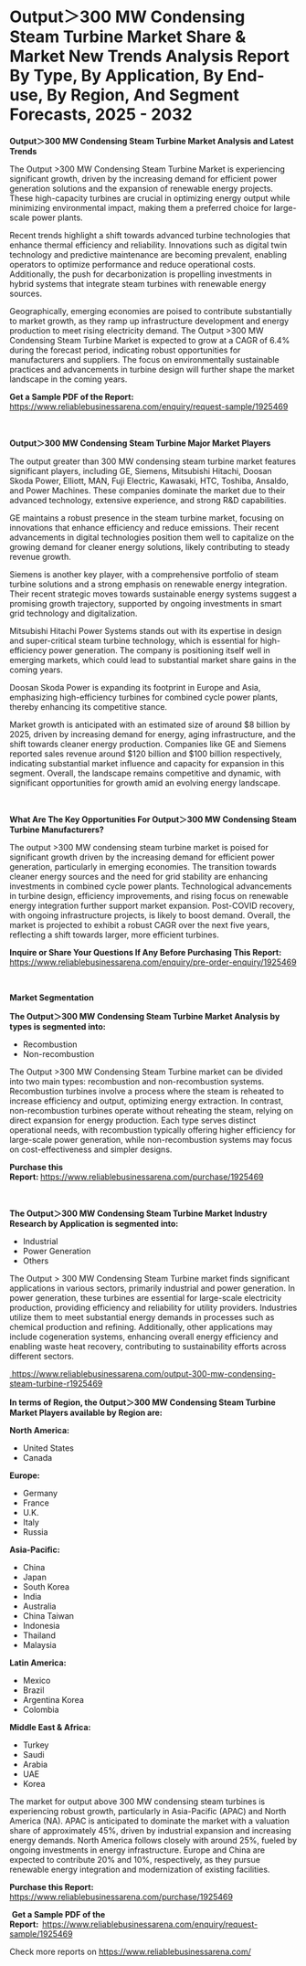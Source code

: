 <p><h1>Output＞300 MW Condensing Steam Turbine Market Share & Market New Trends Analysis Report By Type, By Application, By End-use, By Region, And Segment Forecasts, 2025 - 2032</h1></p><p><strong>Output＞300 MW Condensing Steam Turbine Market Analysis and Latest Trends</strong></p>
<p><p>The Output >300 MW Condensing Steam Turbine Market is experiencing significant growth, driven by the increasing demand for efficient power generation solutions and the expansion of renewable energy projects. These high-capacity turbines are crucial in optimizing energy output while minimizing environmental impact, making them a preferred choice for large-scale power plants.</p><p>Recent trends highlight a shift towards advanced turbine technologies that enhance thermal efficiency and reliability. Innovations such as digital twin technology and predictive maintenance are becoming prevalent, enabling operators to optimize performance and reduce operational costs. Additionally, the push for decarbonization is propelling investments in hybrid systems that integrate steam turbines with renewable energy sources.</p><p>Geographically, emerging economies are poised to contribute substantially to market growth, as they ramp up infrastructure development and energy production to meet rising electricity demand. The Output >300 MW Condensing Steam Turbine Market is expected to grow at a CAGR of 6.4% during the forecast period, indicating robust opportunities for manufacturers and suppliers. The focus on environmentally sustainable practices and advancements in turbine design will further shape the market landscape in the coming years.</p></p>
<p><strong>Get a Sample PDF of the Report:&nbsp;</strong> <a href="https://www.reliablebusinessarena.com/enquiry/request-sample/1925469?utm_campaign=1909&utm_medium=2&utm_source=Github&utm_content=ia&utm_term=15012025&utm_id=output300-mw-condensing-steam-turbine">https://www.reliablebusinessarena.com/enquiry/request-sample/1925469</a></p>
<p>&nbsp;</p>
<p><strong>Output＞300 MW Condensing Steam Turbine Major Market Players</strong></p>
<p><p>The output greater than 300 MW condensing steam turbine market features significant players, including GE, Siemens, Mitsubishi Hitachi, Doosan Skoda Power, Elliott, MAN, Fuji Electric, Kawasaki, HTC, Toshiba, Ansaldo, and Power Machines. These companies dominate the market due to their advanced technology, extensive experience, and strong R&D capabilities.</p><p>GE maintains a robust presence in the steam turbine market, focusing on innovations that enhance efficiency and reduce emissions. Their recent advancements in digital technologies position them well to capitalize on the growing demand for cleaner energy solutions, likely contributing to steady revenue growth.</p><p>Siemens is another key player, with a comprehensive portfolio of steam turbine solutions and a strong emphasis on renewable energy integration. Their recent strategic moves towards sustainable energy systems suggest a promising growth trajectory, supported by ongoing investments in smart grid technology and digitalization.</p><p>Mitsubishi Hitachi Power Systems stands out with its expertise in design and super-critical steam turbine technology, which is essential for high-efficiency power generation. The company is positioning itself well in emerging markets, which could lead to substantial market share gains in the coming years.</p><p>Doosan Skoda Power is expanding its footprint in Europe and Asia, emphasizing high-efficiency turbines for combined cycle power plants, thereby enhancing its competitive stance.</p><p>Market growth is anticipated with an estimated size of around $8 billion by 2025, driven by increasing demand for energy, aging infrastructure, and the shift towards cleaner energy production. Companies like GE and Siemens reported sales revenue around $120 billion and $100 billion respectively, indicating substantial market influence and capacity for expansion in this segment. Overall, the landscape remains competitive and dynamic, with significant opportunities for growth amid an evolving energy landscape.</p></p>
<p>&nbsp;</p>
<p><strong>What Are The Key Opportunities For Output＞300 MW Condensing Steam Turbine Manufacturers?</strong></p>
<p><p>The output >300 MW condensing steam turbine market is poised for significant growth driven by the increasing demand for efficient power generation, particularly in emerging economies. The transition towards cleaner energy sources and the need for grid stability are enhancing investments in combined cycle power plants. Technological advancements in turbine design, efficiency improvements, and rising focus on renewable energy integration further support market expansion. Post-COVID recovery, with ongoing infrastructure projects, is likely to boost demand. Overall, the market is projected to exhibit a robust CAGR over the next five years, reflecting a shift towards larger, more efficient turbines.</p></p>
<p><strong>Inquire or Share Your Questions If Any Before Purchasing This Report:</strong> <a href="https://www.reliablebusinessarena.com/enquiry/pre-order-enquiry/1925469?utm_campaign=1909&utm_medium=2&utm_source=Github&utm_content=ia&utm_term=15012025&utm_id=output300-mw-condensing-steam-turbine">https://www.reliablebusinessarena.com/enquiry/pre-order-enquiry/1925469</a></p>
<p>&nbsp;</p>
<p><strong>Market Segmentation</strong></p>
<p><strong>The Output＞300 MW Condensing Steam Turbine Market Analysis by types is segmented into:</strong></p>
<p><ul><li>Recombustion</li><li>Non-recombustion</li></ul></p>
<p><p>The Output >300 MW Condensing Steam Turbine market can be divided into two main types: recombustion and non-recombustion systems. Recombustion turbines involve a process where the steam is reheated to increase efficiency and output, optimizing energy extraction. In contrast, non-recombustion turbines operate without reheating the steam, relying on direct expansion for energy production. Each type serves distinct operational needs, with recombustion typically offering higher efficiency for large-scale power generation, while non-recombustion systems may focus on cost-effectiveness and simpler designs.</p></p>
<p><strong>Purchase this Report:&nbsp;</strong><a href="https://www.reliablebusinessarena.com/purchase/1925469?utm_campaign=1909&utm_medium=2&utm_source=Github&utm_content=ia&utm_term=15012025&utm_id=output300-mw-condensing-steam-turbine">https://www.reliablebusinessarena.com/purchase/1925469</a></p>
<p>&nbsp;</p>
<p><strong>The Output＞300 MW Condensing Steam Turbine Market Industry Research by Application is segmented into:</strong></p>
<p><ul><li>Industrial</li><li>Power Generation</li><li>Others</li></ul></p>
<p><p>The Output > 300 MW Condensing Steam Turbine market finds significant applications in various sectors, primarily industrial and power generation. In power generation, these turbines are essential for large-scale electricity production, providing efficiency and reliability for utility providers. Industries utilize them to meet substantial energy demands in processes such as chemical production and refining. Additionally, other applications may include cogeneration systems, enhancing overall energy efficiency and enabling waste heat recovery, contributing to sustainability efforts across different sectors.</p></p>
<p><a href="https://www.reliablebusinessarena.com/output-300-mw-condensing-steam-turbine-r1925469?utm_campaign=1909&utm_medium=2&utm_source=Github&utm_content=ia&utm_term=15012025&utm_id=output300-mw-condensing-steam-turbine">&nbsp;https://www.reliablebusinessarena.com/output-300-mw-condensing-steam-turbine-r1925469</a></p>
<p><strong>In terms of Region, the Output＞300 MW Condensing Steam Turbine Market Players available by Region are:</strong></p>
<p>
    <p> <strong> North America: </strong>
        <ul>
            <li>United States</li>
            <li>Canada</li>
        </ul>
        </p> 
    <p> <strong> Europe: </strong>
        <ul>
            <li>Germany</li>
            <li>France</li>
            <li>U.K.</li>
            <li>Italy</li>
            <li>Russia</li>
        </ul>
        </p> 
    <p> <strong> Asia-Pacific: </strong>
        <ul>
            <li>China</li>
            <li>Japan</li>
            <li>South Korea</li>
            <li>India</li>
            <li>Australia</li>
            <li>China Taiwan</li>
            <li>Indonesia</li>
            <li>Thailand</li>
            <li>Malaysia</li>
        </ul>
        </p> 
    <p> <strong> Latin America: </strong>
        <ul>
            <li>Mexico</li>
            <li>Brazil</li>
            <li>Argentina Korea</li>
            <li>Colombia</li>
        </ul>
        </p> 
    <p> <strong> Middle East & Africa: </strong>
        <ul>
            <li>Turkey</li>
            <li>Saudi</li>
            <li>Arabia</li>
            <li>UAE</li>
            <li>Korea</li>
        </ul>
    </p>
    </p>
<p><p>The market for output above 300 MW condensing steam turbines is experiencing robust growth, particularly in Asia-Pacific (APAC) and North America (NA). APAC is anticipated to dominate the market with a valuation share of approximately 45%, driven by industrial expansion and increasing energy demands. North America follows closely with around 25%, fueled by ongoing investments in energy infrastructure. Europe and China are expected to contribute 20% and 10%, respectively, as they pursue renewable energy integration and modernization of existing facilities.</p></p>
<p><strong>Purchase this Report: </strong><a href="https://www.reliablebusinessarena.com/purchase/1925469?utm_campaign=1909&utm_medium=2&utm_source=Github&utm_content=ia&utm_term=15012025&utm_id=output300-mw-condensing-steam-turbine">https://www.reliablebusinessarena.com/purchase/1925469</a></p>
<p>&nbsp;<strong>Get a Sample PDF of the Report:&nbsp;&nbsp;</strong><a href="https://www.reliablebusinessarena.com/enquiry/request-sample/1925469?utm_campaign=1909&utm_medium=2&utm_source=Github&utm_content=ia&utm_term=15012025&utm_id=output300-mw-condensing-steam-turbine">https://www.reliablebusinessarena.com/enquiry/request-sample/1925469</a></p>
<p><strong></strong></p>
<p>Check more reports on <a href="https://www.reliablebusinessarena.com/?utm_campaign=1909&utm_medium=2&utm_source=Github&utm_content=ia&utm_term=15012025&utm_id=output300-mw-condensing-steam-turbine">https://www.reliablebusinessarena.com/</a></p>
